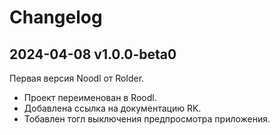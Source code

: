 # Changelog

## 2024-04-08 v1.0.0-beta0

Первая версия Noodl от Rolder.

- Проект переименован в Roodl.
- Добавлена ссылка на документацию RK.
- Тобавлен тогл выключения предпросмотра приложения.

